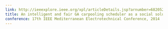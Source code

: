 ```yaml
---
link: http://ieeexplore.ieee.org/xpl/articleDetails.jsp?arnumber=6820528
title: An intelligent and fair GA carpooling scheduler as a social solution for greener transportation.
conference: 17th IEEE Mediterranean Electrotechnical Conference, 2014
---
```

